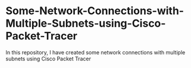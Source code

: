 # Some-Network-Connections-with-Multiple-Subnets-using-Cisco-Packet-Tracer
In this repository, I have created some network connections with multiple subnets using Cisco Packet Tracer
